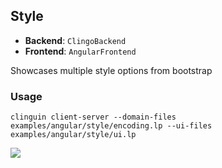 ## Style

- **Backend**:   `ClingoBackend`
- **Frontend**:   `AngularFrontend`

Showcases multiple style options from bootstrap

### Usage

```
clinguin client-server --domain-files examples/angular/style/encoding.lp --ui-files examples/angular/style/ui.lp
```

![](out.png)
